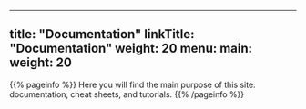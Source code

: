 
---
title: "Documentation"
linkTitle: "Documentation"
weight: 20
menu:
  main:
    weight: 20
---

{{% pageinfo %}}
Here you will find the main purpose of this site: documentation, cheat sheets, and tutorials.
{{% /pageinfo %}}
